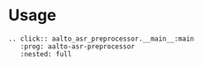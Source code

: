 # Usage

```{eval-rst}
.. click:: aalto_asr_preprocessor.__main__:main
   :prog: aalto-asr-preprocessor
   :nested: full
```
